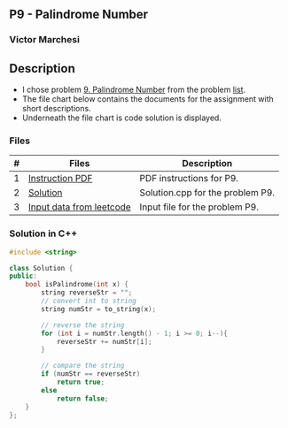## P9 - Palindrome Number
### Victor Marchesi

## Description

- I chose problem [9. Palindrome Number](https://leetcode.com/problems/palindrome-number/description/) from the problem [list](https://github.com/rugbyprof/4883-Programming_Techniques/tree/master/Assignments/05-A05).
- The file chart below contains the documents for the assignment with short descriptions.
- Underneath the file chart is code solution is displayed.

### Files

|   #   | Files    | Description                      |
| :---: | -------- | -------------------------------- |
|  1  | [Instruction PDF](./P9.pdf) | PDF instructions for P9. |
|  2  | [Solution](./solution.cpp) | Solution.cpp for the problem P9. |
|  3  | [Input data from leetcode](./input.txt) | Input file for the problem P9. |

### Solution in C++
```c++
#include <string>

class Solution {
public:
    bool isPalindrome(int x) {
        string reverseStr = "";
        // convert int to string
        string numStr = to_string(x);

        // reverse the string
        for (int i = numStr.length() - 1; i >= 0; i--){
            reverseStr += numStr[i];
        }

        // compare the string
        if (numStr == reverseStr)
            return true;
        else
            return false;
    }
};
```
